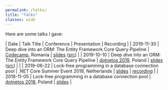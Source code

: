 ```yaml
---
permalink: /talks/
title: "Talks"
classes: wide
---
```


Here are some talks I gave:

| Date       | Talk Title                                                      | Conference                                  | Presentation | Recording |
| 2019-11-30 | Deep dive into an ORM: The Entity Framework Core Query Pipeline | [Codecamp](https://codecamp.ro/cluj), Romania | [slides](2019-11-30-codecamp-efcore-query-internals) ([src](2019-11-30-codecamp-efcore-query-internals/src)) |
| 2019-10-10 | Deep dive into an ORM: The Entity Framework Core Query Pipeline | [dotnetos 2019](https://conf.dotnetos.org/), Poland | [slides](2019-10-08-dotnetos-efcore-query-internals) ([src](https://github.com/roji/roji.github.io/tree/master/talks/2019-10-08-dotnetos-efcore-query-internals/src)) |  |
| 2019-06-22 | Lock-free programming in a database connection pool | .NET Core Summer Event 2019, Netherlands | [slides](https://slides.com/shayrojansky/netherlands-dncse-2019-6-22#/) | [recording](https://www.youtube.com/watch?time_continue=651&v=YQHFbYl38SE) |
| 2018-11-05 | Lock-free programming in a database connection pool | [dotnetos 2018](https://conf.dotnetos.org/), Poland | [slides](https://slides.com/shayrojansky/dotnetos-2018-11-05#/) |
